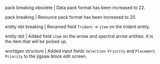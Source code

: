pack breaking obsolete | Data pack format has been increased to 22.

pack breaking | Resource pack format has been increased to 20.

entity nbt breaking | Renamed field `Trident` -> `item` on the trident entity.

entity nbt | Added field `item` on the arrow and spectral arrow entities. It is the item that will be picked up.

worldgen structure | Added input fields `Selection Priority` and `Placement Priority` to the jigsaw block edit screen.
